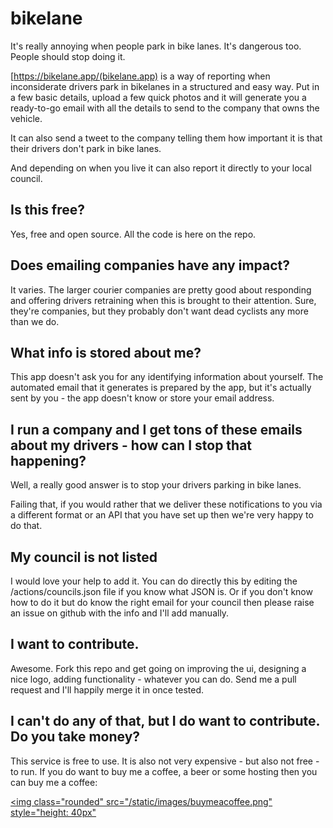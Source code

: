 # bikelane

It's really annoying when people park in bike lanes. It's dangerous too. People should stop doing it.

[https://bikelane.app/(bikelane.app) is a way of reporting when inconsiderate drivers park in bikelanes in a structured and easy way. Put in a few basic details, upload a few quick photos and it will generate you a ready-to-go email with all the details to send to the company that owns the vehicle.

It can also send a tweet to the company telling them how important it is that their drivers don't park in bike lanes.

And depending on when you live it can also report it directly to your local council.

## Is this free?

Yes, free and open source. All the code is here on the repo.

## Does emailing companies have any impact?

It varies. The larger courier companies are pretty good about responding and offering drivers retraining when this is brought to their attention. Sure, they're companies, but they probably don't want dead cyclists any more than we do. 

## What info is stored about me?

This app doesn't ask you for any identifying information about yourself. The automated email that it generates is prepared by the app, but it's actually sent by you - the app doesn't know or store your email address.

## I run a company and I get tons of these emails about my drivers - how can I stop that happening?

Well, a really good answer is to stop your drivers parking in bike lanes.

Failing that, if you would rather that we deliver these notifications to you via a different format or an API that you have set up then we're very happy to do that.

## My council is not listed

I would love your help to add it. You can do directly this by editing the /actions/councils.json file if you know what JSON is. Or if you don't know how to do it but do know the right email for your council then please raise an issue on github with the info and I'll add manually.

## I want to contribute.

Awesome. Fork this repo and get going on improving the ui, designing a nice logo, adding functionality - whatever you can do. Send me a pull request and I'll happily merge it in once tested.

## I can't do any of that, but I do want to contribute. Do you take money?

This service is free to use. It is also not very expensive - but also not free - to run.  If you do want to buy me a coffee, a beer or some hosting then you can buy me a coffee:

<a href="https://www.buymeacoffee.com/hankhank10"><img class="rounded" src="/static/images/buymeacoffee.png" style="height: 40px"</a>
